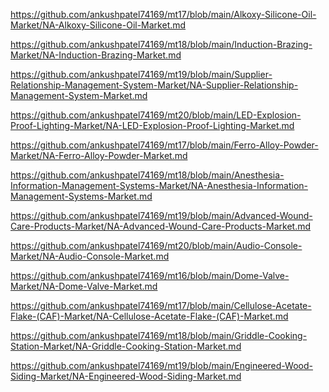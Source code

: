 <p><a href="https://github.com/ankushpatel74169/mt17/blob/main/Alkoxy-Silicone-Oil-Market/NA-Alkoxy-Silicone-Oil-Market.md">https://github.com/ankushpatel74169/mt17/blob/main/Alkoxy-Silicone-Oil-Market/NA-Alkoxy-Silicone-Oil-Market.md</a></p><p><a href="https://github.com/ankushpatel74169/mt18/blob/main/Induction-Brazing-Market/NA-Induction-Brazing-Market.md">https://github.com/ankushpatel74169/mt18/blob/main/Induction-Brazing-Market/NA-Induction-Brazing-Market.md</a></p><p><a href="https://github.com/ankushpatel74169/mt19/blob/main/Supplier-Relationship-Management-System-Market/NA-Supplier-Relationship-Management-System-Market.md">https://github.com/ankushpatel74169/mt19/blob/main/Supplier-Relationship-Management-System-Market/NA-Supplier-Relationship-Management-System-Market.md</a></p><p><a href="https://github.com/ankushpatel74169/mt20/blob/main/LED-Explosion-Proof-Lighting-Market/NA-LED-Explosion-Proof-Lighting-Market.md">https://github.com/ankushpatel74169/mt20/blob/main/LED-Explosion-Proof-Lighting-Market/NA-LED-Explosion-Proof-Lighting-Market.md</a></p><p><a href="https://github.com/ankushpatel74169/mt17/blob/main/Ferro-Alloy-Powder-Market/NA-Ferro-Alloy-Powder-Market.md">https://github.com/ankushpatel74169/mt17/blob/main/Ferro-Alloy-Powder-Market/NA-Ferro-Alloy-Powder-Market.md</a></p><p><a href="https://github.com/ankushpatel74169/mt18/blob/main/Anesthesia-Information-Management-Systems-Market/NA-Anesthesia-Information-Management-Systems-Market.md">https://github.com/ankushpatel74169/mt18/blob/main/Anesthesia-Information-Management-Systems-Market/NA-Anesthesia-Information-Management-Systems-Market.md</a></p><p><a href="https://github.com/ankushpatel74169/mt19/blob/main/Advanced-Wound-Care-Products-Market/NA-Advanced-Wound-Care-Products-Market.md">https://github.com/ankushpatel74169/mt19/blob/main/Advanced-Wound-Care-Products-Market/NA-Advanced-Wound-Care-Products-Market.md</a></p><p><a href="https://github.com/ankushpatel74169/mt20/blob/main/Audio-Console-Market/NA-Audio-Console-Market.md">https://github.com/ankushpatel74169/mt20/blob/main/Audio-Console-Market/NA-Audio-Console-Market.md</a></p><p><a href="https://github.com/ankushpatel74169/mt16/blob/main/Dome-Valve-Market/NA-Dome-Valve-Market.md">https://github.com/ankushpatel74169/mt16/blob/main/Dome-Valve-Market/NA-Dome-Valve-Market.md</a></p><p><a href="https://github.com/ankushpatel74169/mt17/blob/main/Cellulose-Acetate-Flake-(CAF)-Market/NA-Cellulose-Acetate-Flake-(CAF)-Market.md">https://github.com/ankushpatel74169/mt17/blob/main/Cellulose-Acetate-Flake-(CAF)-Market/NA-Cellulose-Acetate-Flake-(CAF)-Market.md</a></p><p><a href="https://github.com/ankushpatel74169/mt18/blob/main/Griddle-Cooking-Station-Market/NA-Griddle-Cooking-Station-Market.md">https://github.com/ankushpatel74169/mt18/blob/main/Griddle-Cooking-Station-Market/NA-Griddle-Cooking-Station-Market.md</a></p><p><a href="https://github.com/ankushpatel74169/mt19/blob/main/Engineered-Wood-Siding-Market/NA-Engineered-Wood-Siding-Market.md">https://github.com/ankushpatel74169/mt19/blob/main/Engineered-Wood-Siding-Market/NA-Engineered-Wood-Siding-Market.md</a></p>
